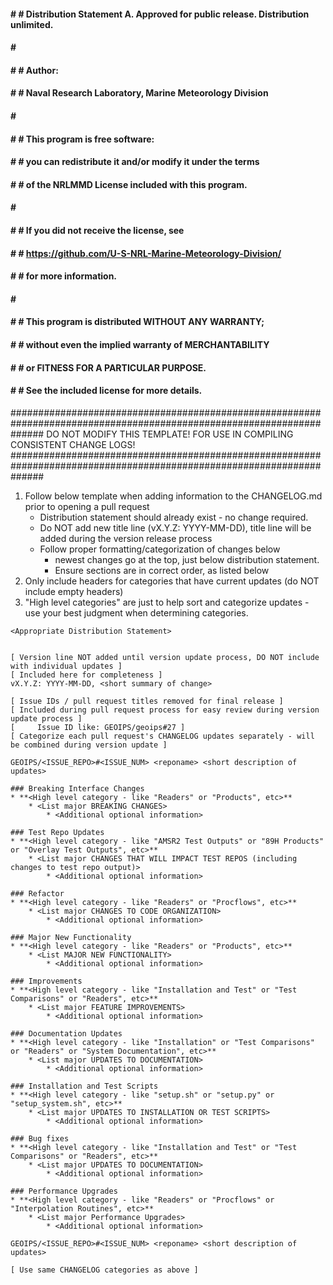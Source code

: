 #### # # Distribution Statement A. Approved for public release. Distribution unlimited.
#### # # 
#### # # Author:
#### # # Naval Research Laboratory, Marine Meteorology Division
#### # # 
#### # # This program is free software:
#### # # you can redistribute it and/or modify it under the terms
#### # # of the NRLMMD License included with this program.
#### # # 
#### # # If you did not receive the license, see
#### # # https://github.com/U-S-NRL-Marine-Meteorology-Division/
#### # # for more information.
#### # # 
#### # # This program is distributed WITHOUT ANY WARRANTY;
#### # # without even the implied warranty of MERCHANTABILITY
#### # # or FITNESS FOR A PARTICULAR PURPOSE.
#### # # See the included license for more details.

######################################################################################################################
DO NOT MODIFY THIS TEMPLATE!
FOR USE IN COMPILING CONSISTENT CHANGE LOGS!
######################################################################################################################

1. Follow below template when adding information to the CHANGELOG.md prior to opening a pull request
    * Distribution statement should already exist - no change required.
    * Do NOT add new title line (vX.Y.Z: YYYY-MM-DD), title line will be added during the version release process 
    * Follow proper formatting/categorization of changes below
        * newest changes go at the top, just below distribution statement.
        * Ensure sections are in correct order, as listed below
2. Only include headers for categories that have current updates (do NOT include empty headers)
3. "High level categories" are just to help sort and categorize updates - use your best judgment when determining
    categories.

```
<Appropriate Distribution Statement>


[ Version line NOT added until version update process, DO NOT include with individual updates ]
[ Included here for completeness ]
vX.Y.Z: YYYY-MM-DD, <short summary of change>

[ Issue IDs / pull request titles removed for final release ]
[ Included during pull request process for easy review during version update process ]
[     Issue ID like: GEOIPS/geoips#27 ]
[ Categorize each pull request's CHANGELOG updates separately - will be combined during version update ]

GEOIPS/<ISSUE_REPO>#<ISSUE_NUM> <reponame> <short description of updates>

### Breaking Interface Changes
* **<High level category - like "Readers" or "Products", etc>**
    * <List major BREAKING CHANGES>
        * <Additional optional information>

### Test Repo Updates
* **<High level category - like "AMSR2 Test Outputs" or "89H Products" or "Overlay Test Outputs", etc>**
    * <List major CHANGES THAT WILL IMPACT TEST REPOS (including changes to test repo output)>
        * <Additional optional information>

### Refactor
* **<High level category - like "Readers" or "Procflows", etc>**
    * <List major CHANGES TO CODE ORGANIZATION>
        * <Additional optional information>

### Major New Functionality
* **<High level category - like "Readers" or "Products", etc>**
    * <List MAJOR NEW FUNCTIONALITY>
        * <Additional optional information>

### Improvements
* **<High level category - like "Installation and Test" or "Test Comparisons" or "Readers", etc>**
    * <List major FEATURE IMPROVEMENTS>
        * <Additional optional information>

### Documentation Updates
* **<High level category - like "Installation" or "Test Comparisons" or "Readers" or "System Documentation", etc>**
    * <List major UPDATES TO DOCUMENTATION>
        * <Additional optional information>

### Installation and Test Scripts
* **<High level category - like "setup.sh" or "setup.py" or "setup_system.sh", etc>**
    * <List major UPDATES TO INSTALLATION OR TEST SCRIPTS>
        * <Additional optional information>

### Bug fixes
* **<High level category - like "Installation and Test" or "Test Comparisons" or "Readers", etc>**
    * <List major UPDATES TO DOCUMENTATION>
        * <Additional optional information>

### Performance Upgrades
* **<High level category - like "Readers" or "Procflows" or "Interpolation Routines", etc>**
    * <List major Performance Upgrades>
        * <Additional optional information>

GEOIPS/<ISSUE_REPO>#<ISSUE_NUM> <reponame> <short description of updates>

[ Use same CHANGELOG categories as above ]
```
